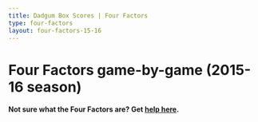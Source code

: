 ```yaml
---
title: Dadgum Box Scores | Four Factors
type: four-factors
layout: four-factors-15-16
---
```


# Four Factors game-by-game (2015-16 season)

#### Not sure what the Four Factors are? Get [help here](https://cbbstatshelp.com/four-factors/intro/).